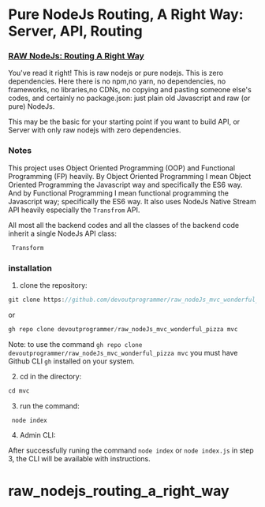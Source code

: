 # Pure NodeJs Routing, A Right Way: Server, API, Routing

### [RAW NodeJs: Routing A Right Way](https://wonderfulpizza.devoutprogrammer.com/menu "Server, API, Routing")

You've read it right! This is raw nodejs or pure nodejs. This is zero dependencies. Here there is no npm,no yarn, no dependencies, no frameworks, no libraries,no CDNs, no copying and pasting someone else's codes, and certainly no package.json: just plain old Javascript and raw (or pure) NodeJs.

This may be the basic for your starting point if you want to build API, or Server with only raw nodejs with zero dependencies.
### Notes

This project uses Object Oriented Programming (OOP) and Functional Programming (FP) heavily. By Object Oriented Programming I mean Object Oriented Programming the Javascript way and specifically the ES6 way. And by Functional Programming I mean functional programming the Javascript way; specifically the ES6 way. It also uses NodeJs Native Stream API heavily especially the ```Transfrom``` API.

All most all the backend codes and all the classes of the backend code inherit a single NodeJs API class:

```javascript
 Transform
```

### installation

1. clone the repository:

 ```javascript
 git clone https://github.com/devoutprogrammer/raw_nodeJs_mvc_wonderful_pizza.git mvc
```

or

  ```javascript
 gh repo clone devoutprogrammer/raw_nodeJs_mvc_wonderful_pizza mvc
 ```

  Note: to use the command ```gh repo clone devoutprogrammer/raw_nodeJs_mvc_wonderful_pizza mvc``` you must have  Github CLI ```gh``` installed on your system.

2. cd in the directory:

```javascript
cd mvc
```

3. run the command:

```javascript
 node index
```

4. Admin CLI:

 After successfully runing the command ```node index``` or ```node index.js``` in step 3, the CLI will be available with instructions.
# raw_nodejs_routing_a_right_way

